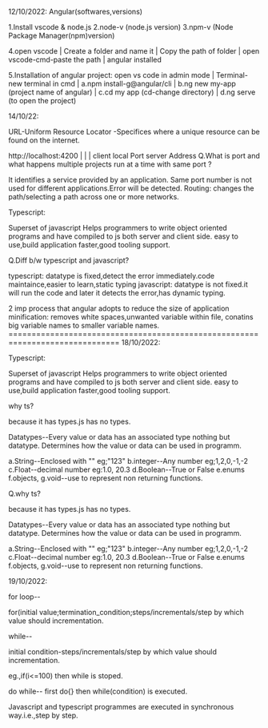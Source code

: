 12/10/2022: Angular(softwares,versions)

1.Install vscode & node.js
2.node-v (node.js version)
3.npm-v (Node Package Manager(npm)version)

4.open vscode | Create a folder and name it | Copy the path of folder | open vscode-cmd-paste the path | angular installed

5.Installation of angular project: open vs code in admin mode | Terminal-new terminal in cmd | a.npm install-g@angular/cli | b.ng new my-app (project name of angular) | c.cd my app (cd-change directory) | d.ng serve (to open the project)


14/10/22:

URL-Uniform Resource Locator -Specifices where a unique resource can be found on the internet.

 http://localhost:4200
  |        |       |
 client  local    Port
 server  Address
Q.What is port and what happens multiple projects run at a time with same port ?

It identifies a service provided by an application.
Same port number is not used for different applications.Error will be detected.
Routing: changes the path/selecting a path across one or more networks.

Typescript:

Superset of javascript Helps programmers to write object oriented programs and have compiled to js both server and client side. easy to use,build application faster,good tooling support.

Q.Diff b/w typescript and javascript?

typescript: datatype is fixed,detect the error immediately.code maintaince,easier to learn,static typing
javascript: datatype is not fixed.it will run the code and later it detects the error,has dynamic typing.

2 imp process that angular adopts to reduce the size of application minification: removes white spaces,unwanted variable within file, conatins big variable names to smaller variable names. ============================================================================== 18/10/2022:

Typescript:

Superset of javascript Helps programmers to write object oriented programs and have compiled to js both server and client side. easy to use,build application faster,good tooling support.

why ts?

because it has types.js has no types.

Datatypes--Every value or data has an associated type nothing but datatype.
           Determines how the value or data can be used in programm.

a.String--Enclosed with ""  eg;"123"
b.integer--Any number       eg;1,2,0,-1,-2
c.Float--decimal number     eg:1.0, 20.3
d.Boolean--True or False
e.enums
f.objects,
g.void--use to represent non returning functions.

Q.why ts?

because it has types.js has no types.

Datatypes--Every value or data has an associated type nothing but datatype.
           Determines how the value or data can be used in programm.

a.String--Enclosed with ""  eg;"123"
b.integer--Any number       eg;1,2,0,-1,-2
c.Float--decimal number     eg:1.0, 20.3
d.Boolean--True or False
e.enums
f.objects,
g.void--use to represent non returning functions.

19/10/2022:

for loop--

for(initial value;termination_condition;steps/incrementals/step by which value should incrementation.

while--

initial condition-steps/incrementals/step by which value should incrementation.

eg.,if(i<=100) then while is stoped.

do while-- first do{} then while(condition) is executed.

Javascript and typescript programmes are executed in synchronous way.i.e.,step by step.






